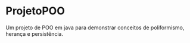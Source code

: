 # ProjetoPOO
Um projeto de POO em java para demonstrar conceitos de poliformismo, herança e persistência. 

